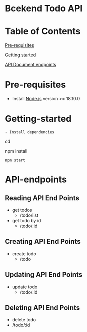 # Bcekend Todo API

# Table of Contents

[Pre-requisites](#Pre-requisites)

[Getting started](#Getting-started)

[API Document endpoints](#API-endpoints)

# Pre-requisites

- Install [Node.js](https://nodejs.org/en/) version >= 18.10.0

# Getting-started

```
- Install dependencies

```

cd <project-name>

npm install

```
npm start
```

# API-endpoints

## Reading API End Points

- get todos
  - /todo/list
- get todo by id
  - /todo/:id

## Creating API End Points

- create todo
  - /todo

## Updating API End Points

- update todo
  - /todo/:id

## Deleting API End Points

- delete todo
- /todo/:id


